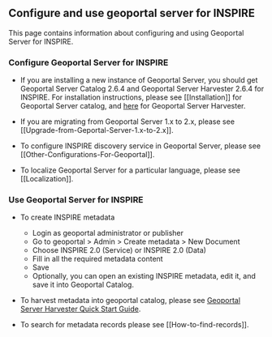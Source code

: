 ## Configure and use geoportal server for INSPIRE

This page contains information about configuring and using Geoportal Server for INSPIRE.


### Configure Geoportal Server for INSPIRE

* If you are installing a new instance of Geoportal Server, you should get Geoportal Server Catalog 2.6.4 and Geoportal Server Harvester 2.6.4 for INSPIRE. For installation instructions, please see [[Installation]] for Geoportal Server catalog, and [here](https://github.com/Esri/geoportal-server-harvester/wiki/Installation-guide) for Geoportal Server Harvester. 

* If you are migrating from Geoportal Server 1.x to 2.x, please see [[Upgrade-from-Geportal-Server-1.x-to-2.x]].

* To configure INSPIRE discovery service in Geoportal Server, please see [[Other-Configurations-For-Geoportal]].

* To localize Geoportal Server for a particular language, please see [[Localization]].

### Use Geoportal Server for INSPIRE

* To create INSPIRE metadata
  * Login as geoportal administrator or publisher
  * Go to geoportal > Admin > Create metadata > New Document
  * Choose INSPIRE 2.0 (Service) or INSPIRE 2.0 (Data)
  * Fill in all the required metadata content
  * Save
  * Optionally, you can open an existing INSPIRE metadata, edit it, and save it into Geoportal Catalog.

* To harvest metadata into geoportal catalog, please see [Geoportal Server Harvester Quick Start Guide](https://github.com/Esri/geoportal-server-harvester/wiki/Quick-start-guide).

* To search for metadata records please see [[How-to-find-records]].

  
